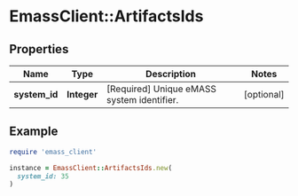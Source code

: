 # EmassClient::ArtifactsIds

## Properties

| Name | Type | Description | Notes |
| ---- | ---- | ----------- | ----- |
| **system_id** | **Integer** | [Required] Unique eMASS system identifier. | [optional] |

## Example

```ruby
require 'emass_client'

instance = EmassClient::ArtifactsIds.new(
  system_id: 35
)
```

